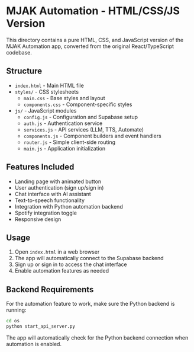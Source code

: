 
# MJAK Automation - HTML/CSS/JS Version

This directory contains a pure HTML, CSS, and JavaScript version of the MJAK Automation app, converted from the original React/TypeScript codebase.

## Structure

- `index.html` - Main HTML file
- `styles/` - CSS stylesheets
  - `main.css` - Base styles and layout
  - `components.css` - Component-specific styles
- `js/` - JavaScript modules
  - `config.js` - Configuration and Supabase setup
  - `auth.js` - Authentication service
  - `services.js` - API services (LLM, TTS, Automate)
  - `components.js` - Component builders and event handlers
  - `router.js` - Simple client-side routing
  - `main.js` - Application initialization

## Features Included

- Landing page with animated button
- User authentication (sign up/sign in)
- Chat interface with AI assistant
- Text-to-speech functionality
- Integration with Python automation backend
- Spotify integration toggle
- Responsive design

## Usage

1. Open `index.html` in a web browser
2. The app will automatically connect to the Supabase backend
3. Sign up or sign in to access the chat interface
4. Enable automation features as needed

## Backend Requirements

For the automation feature to work, make sure the Python backend is running:

```bash
cd os
python start_api_server.py
```

The app will automatically check for the Python backend connection when automation is enabled.
